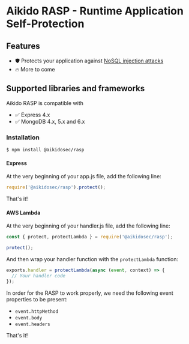 # Aikido RASP - Runtime Application Self-Protection

## Features

* 🛡️ Protects your application against [NoSQL injection attacks](https://learn.snyk.io/lesson/nosql-injection-attack/)
* 🔥 More to come

## Supported libraries and frameworks

Aikido RASP is compatible with

* ✅ Express 4.x
* ✅ MongoDB 4.x, 5.x and 6.x

### Installation

```shell
$ npm install @aikidosec/rasp
```

#### Express

At the very beginning of your app.js file, add the following line:

```js
require('@aikidosec/rasp').protect();
```

That's it!

#### AWS Lambda

At the very beginning of your handler.js file, add the following line:

```js
const { protect, protectLambda } = require('@aikidosec/rasp');

protect();
```

And then wrap your handler function with the `protectLambda` function:

```js
exports.handler = protectLambda(async (event, context) => {
  // Your handler code
});
```

In order for the RASP to work properly, we need the following event properties to be present:

* `event.httpMethod`
* `event.body`
* `event.headers`

That's it!